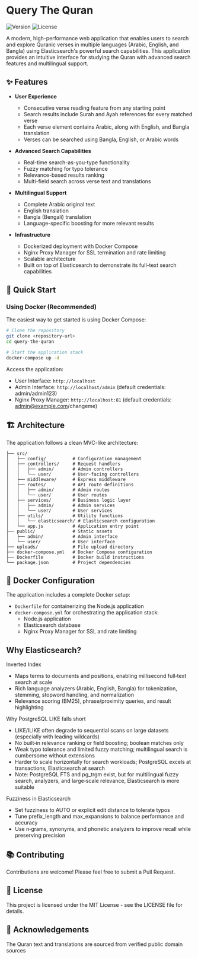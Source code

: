 # Query The Quran

![Version](https://img.shields.io/badge/version-1.0.0-blue.svg)
![License](https://img.shields.io/badge/license-MIT-green.svg)

A modern, high-performance web application that enables users to search and explore Quranic verses in multiple languages (Arabic, English, and Bangla) using Elasticsearch's powerful search capabilities. This application provides an intuitive interface for studying the Quran with advanced search features and multilingual support.

## ✨ Features

- **User Experience**
  - Consecutive verse reading feature from any starting point
  - Search results include Surah and Ayah references for every matched verse
  - Each verse element contains Arabic, along with English, and Bangla translation
  - Verses can be searched using Bangla, English, or Arabic words

- **Advanced Search Capabilities**
  - Real-time search-as-you-type functionality
  - Fuzzy matching for typo tolerance
  - Relevance-based results ranking
  - Multi-field search across verse text and translations

- **Multilingual Support**
  - Complete Arabic original text
  - English translation
  - Bangla (Bengali) translation
  - Language-specific boosting for more relevant results


- **Infrastructure**
  - Dockerized deployment with Docker Compose
  - Nginx Proxy Manager for SSL termination and rate limiting
  - Scalable architecture
  - Built on top of Elasticsearch to demonstrate its full-text search capabilities

## 🚀 Quick Start

### Using Docker (Recommended)

The easiest way to get started is using Docker Compose:

```bash
# Clone the repository
git clone <repository-url>
cd query-the-quran

# Start the application stack
docker-compose up -d
```

Access the application:
- User Interface: `http://localhost`
- Admin Interface: `http://localhost/admin` (default credentials: admin/admin123)
- Nginx Proxy Manager: `http://localhost:81` (default credentials: admin@example.com/changeme)

## 🏗️ Architecture

The application follows a clean MVC-like architecture:

```
├── src/
│   ├── config/          # Configuration management
│   ├── controllers/     # Request handlers
│   │   ├── admin/       # Admin controllers
│   │   └── user/        # User-facing controllers
│   ├── middleware/      # Express middleware
│   ├── routes/          # API route definitions
│   │   ├── admin/       # Admin routes
│   │   └── user/        # User routes
│   ├── services/        # Business logic layer
│   │   ├── admin/       # Admin services
│   │   └── user/        # User services
│   ├── utils/           # Utility functions
│   │   └── elasticsearch/ # Elasticsearch configuration
│   └── app.js           # Application entry point
├── public/              # Static assets
│   ├── admin/           # Admin interface
│   └── user/            # User interface
├── uploads/             # File upload directory
├── docker-compose.yml   # Docker Compose configuration
├── Dockerfile           # Docker build instructions
└── package.json         # Project dependencies
```

## 🐳 Docker Configuration

The application includes a complete Docker setup:

- `Dockerfile` for containerizing the Node.js application
- `docker-compose.yml` for orchestrating the application stack:
  - Node.js application
  - Elasticsearch database
  - Nginx Proxy Manager for SSL and rate limiting

## Why Elasticsearch?

Inverted Index
- Maps terms to documents and positions, enabling millisecond full‑text search at scale
- Rich language analyzers (Arabic, English, Bangla) for tokenization, stemming, stopword handling, and normalization
- Relevance scoring (BM25), phrase/proximity queries, and result highlighting

Why PostgreSQL LIKE falls short
- LIKE/ILIKE often degrade to sequential scans on large datasets (especially with leading wildcards)
- No built‑in relevance ranking or field boosting; boolean matches only
- Weak typo tolerance and limited fuzzy matching; multilingual search is cumbersome without extensions
- Harder to scale horizontally for search workloads; PostgreSQL excels at transactions, Elasticsearch at search
- Note: PostgreSQL FTS and pg_trgm exist, but for multilingual fuzzy search, analyzers, and large‑scale relevance, Elasticsearch is more suitable

Fuzziness in Elasticsearch
- Set fuzziness to AUTO or explicit edit distance to tolerate typos
- Tune prefix_length and max_expansions to balance performance and accuracy
- Use n‑grams, synonyms, and phonetic analyzers to improve recall while preserving precision


## 📚 Contributing

Contributions are welcome! Please feel free to submit a Pull Request.

## 📄 License

This project is licensed under the MIT License - see the LICENSE file for details.

## 🙏 Acknowledgements

The Quran text and translations are sourced from verified public domain sources

